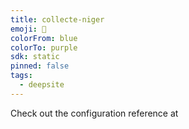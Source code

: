 ```yaml
---
title: collecte-niger
emoji: 🐳
colorFrom: blue
colorTo: purple
sdk: static
pinned: false
tags:
  - deepsite
---
```


Check out the configuration reference at
